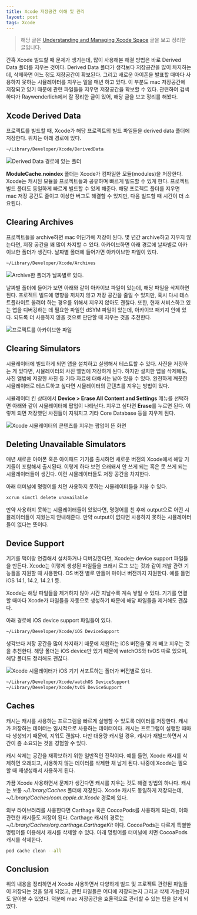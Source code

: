 ```yaml
---
title: Xcode 저장공간 이해 및 관리
layout: post
tags: Xcode
---
```


> 해당 글은 [Understanding and Managing Xcode Space](https://www.raywenderlich.com/19998365-understanding-and-managing-xcode-space) 글을 보고 정리한 글입니다.

간혹 Xcode 빌드할 때 문제가 생기는데, 많이 사용해본 해결 방법은 바로 Derived Data 폴더를 지우는 것이다. Derived Data 폴더가 생각보다 저장공간을 많이 차지하는데, 삭제하면 어느 정도 저장공간이 확보된다. 그리고 새로운 아이폰을 발표할 때마다 사용하지 못하는 시뮬레이터를 지우는 일을 매년 하고 있다. 이 부분도 mac 저장공간에 저장되고 있기 때문에 관련 파일들을 지우면 저장공간을 확보할 수 있다. 관련하여 검색하다가 Raywenderlich에서 잘 정리한 글이 있어, 해당 글을 보고 정리를 해봤다.

## Xcode Derived Data

프로젝트를 빌드할 때, Xcode가 해당 프로젝트의 빌드 파일들을 derived data 폴더에 저장한다. 위치는 아래 경로에 있다.

```zsh
~/Library/Developer/Xcode/DerivedData
```

![Derived Data 경로에 있는 폴더](/assets/img/2021/08/09/image1.png)

**ModuleCache.noindex** 폴더는 Xcode가 컴파일한 모듈(modules)을 저장한다. Xcode는 캐시된 모듈을 프로젝트들과 공유하며 빠르게 빌드할 수 있게 한다. 프로젝트 빌드 폴더도 동일하게 빠르게 빌드할 수 있게 해준다. 해당 프로젝트 폴더를 지우면 mac 저장 공간도 줄이고 이상한 버그도 해결할 수 있지만, 다음 빌드할 때 시간이 더 소요된다.

## Clearing Archives

프로젝트들을 archive하면 mac 어딘가에 저장이 된다. 몇 년간 archive하고 지우지 않는다면, 저장 공간을 꽤 많이 차지할 수 있다. 아카이브하면 아래 경로에 날짜별로 아카이브한 폴더가 생긴다. 날짜별 폴더에 들어가면 아카이브한 파일이 있다.

```zsh
~/Library/Developer/Xcode/Archives
```

![Archive한 폴더가 날짜별로 있다.](/assets/img/2021/08/09/image2.png)

날짜별 폴더에 들어가 보면 아래와 같이 아카이브 파일이 있는데, 해당 파일을 삭제하면 된다. 프로젝트 빌드에 영향을 끼치지 않고 저장 공간을 줄일 수 있지만, 혹시 다시 테스트플라이트 올려야 하는 경우를 위해서 지우지 않아도 괜찮다. 또한, 현재 서비스하고 있는 앱을 디버깅하는 데 필요한 파일인 dSYM 파일이 있는데, 아카이브 패키지 안에 있다. 되도록 더 사용하지 않을 것으로 판단할 때 지우는 것을 추천한다.

![프로젝트를 아카이브한 파일](/assets/img/2021/08/09/image3.png)

## Clearing Simulators

시뮬레이터에 빌드하게 되면 앱을 설치하고 실행해서 테스트할 수 있다. 사진을 저장하는 게 있다면, 시뮬레이터의 사진 앨범에 저장하게 된다. 하지만 설치한 앱을 삭제해도, 사진 앨범에 저장한 사진 등 기타 자료에 대해서는 남아 있을 수 있다. 완전하게 깨끗한 시뮬레이터로 테스트하고 싶다면 시뮬레이터의 콘텐츠를 지우는 방법이 있다.

시뮬레이터 킨 상태에서 **Device > Erase All Content and Settings** 메뉴를 선택하면 아래와 같이 시뮬레이터에 팝업이 나타난다. 지우고 싶다면 **Erase**를 누르면 된다. 이렇게 되면 저장했던 사진들이 지워지고 기타 Core Database 등을 지우게 된다.

![Xcode 시뮬레이터의 콘텐츠를 지우는 팝업이 뜬 화면](/assets/img/2021/08/09/image4.png)

## Deleting Unavailable Simulators

매년 새로운 아이폰 혹은 아이패드 기기를 출시하면 새로운 버전의 Xcode에서 해당 기기들이 포함해서 출시된다. 이렇게 하다 보면 오래돼서 안 쓰게 되는 혹은 못 쓰게 되는 시뮬레이터들이 생긴다. 이런 시뮬레이터들도 저장 공간을 차지한다.

아래 터미널에 명령어를 치면 사용하지 못하는 시뮬레이터들을 지울 수 있다.

```zsh
xcrun simctl delete unavailable
```

만약 사용하지 못하는 시뮬레이터들이 있었다면, 명령어를 친 후에 output으로 어떤 시뮬레이터들이 지웠는지 안내해준다. 만약 output이 없다면 사용하지 못하는 시뮬레이터들이 없다는 뜻이다.

## Device Support

기기를 맥이랑 연결해서 설치하거나 디버깅한다면, Xcode는 device support 파일들을 만든다. Xcode는 이렇게 생성된 파일들을 크래시 로그 보는 것과 같이 개발 관련 기능들을 지원할 때 사용한다. OS 버전 별로 만들며 마이너 버전까지 지원한다. 예를 들면 iOS 14.1, 14.2, 14.2.1 등.

Xcode는 해당 파일들을 제거하지 않아 시간 지날수록 계속 쌓일 수 있다. 기기를 연결할 때마다 Xcode가 파일들을 자동으로 생성하기 때문에 해당 파일들을 제거해도 괜찮다.

아래 경로에 iOS device support 파일들이 있다.

```zsh
~/Library/Developer/Xcode/iOS DeviceSupport
```

생각보다 저장 공간을 많이 차지하기 때문에 지원하는 iOS 버전을 몇 개 빼고 지우는 것을 추천한다. 해당 폴더는 iOS device만 있기 때문에 watchOS와 tvOS 따로 있으며, 해당 폴더도 정리해도 괜찮다.

![Xcode 시뮬레이터가 iOS 기기 서포트하는 폴더가 버전별로 있다.](/assets/img/2021/08/09/image5.png)

```zsh
~/Library/Developer/Xcode/watchOS DeviceSupport
~/Library/Developer/Xcode/tvOS DeviceSupport
```

## Caches

캐시는 캐시를 사용하는 프로그램을 빠르게 실행할 수 있도록 데이터를 저장한다. 캐시가 저장하는 데이터는 일시적으로 사용하는 데이터이다. 캐시는 프로그램이 실행할 때마다 생성되기 때문에, 지워도 괜찮다. 다만 대용량 캐시일 경우, 캐시가 재빌드하면서 시간이 좀 소요되는 것을 경험할 수 있다.

캐시 삭제는 공간을 재확보하기 위한 일반적인 전략이다. 예를 들면, Xcode 캐시를 삭제하면 오래되고, 사용하지 않는 데이터를 삭제한 채 남게 된다. 나중에 Xcode는 필요할 때 재생성해서 사용하게 된다.

가끔 Xcode 사용하면서 문제가 생긴다면 캐시를 지우는 것도 해결 방법의 하나다. 캐시는 보통 *~/Library/Caches* 폴더에 저장된다. Xcode 캐시도 동일하게 저장되는데, *~/Library/Caches/com.apple.dt.Xcode* 경로에 있다.

외부 라이브러리를 사용한다면 Carthage 혹은 CocoaPods를 사용하게 되는데, 이와 관련한 캐시들도 저장이 된다. Carthage 캐시의 경로는 *~/Library/Caches/org.carthage.CarthageKit* 이다. CocoaPods는 다르게 특별한 명령어를 이용해서 캐시를 삭제할 수 있다. 아래 명령어를 터미널에 치면 CocoaPods 캐시를 삭제한다.

```zsh
pod cache clean --all
```

## Conclusion

위의 내용을 정리하면서 Xcode 사용하면서 다양하게 빌드 및 프로젝트 관련된 파일들이 저장되는 것을 알게 되었고, 관련 파일들은 어디에 저장되는지 그리고 삭제 가능한지도 알아볼 수 있었다. 덕분에 mac 저장공간을 효율적으로 관리할 수 있는 팁을 알게 되었다.